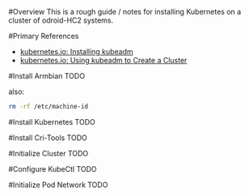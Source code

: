 #Overview
This is a rough guide / notes for installing Kubernetes on a cluster of odroid-HC2 systems.

#Primary References
*  [kubernetes.io: Installing kubeadm](https://kubernetes.io/docs/setup/independent/install-kubeadm/)
*  [kubernetes.io: Using kubeadm to Create a Cluster](https://kubernetes.io/docs/setup/independent/create-cluster-kubeadm/)

#Install Armbian
TODO

also: 
```bash
rm -rf /etc/machine-id
```

#Install Kubernetes
TODO

#Install Cri-Tools
TODO

#Initialize Cluster
TODO

#Configure KubeCtl
TODO

#Initialize Pod Network
TODO
